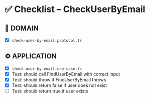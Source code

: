 # ✅ Checklist – CheckUserByEmail

## 🧩 DOMAIN

- [x] `check-user-by-email.protocol.ts`

## ⚙️ APPLICATION

- [x] `check-user-by-email.use-case.ts`
- [x] Test: should call FindUserByEmail with correct input
- [x] Test: should throw if FindUserByEmail throws
- [x] Test: should return false if user does not exist
- [ ] Test: should return true if user exists
